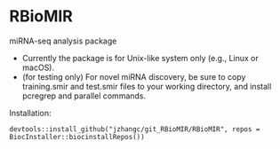 # RBioMIR
miRNA-seq analysis package

- Currently the package is for Unix-like system only (e.g., Linux or macOS).
- (for testing only) For novel miRNA discovery, be sure to copy training.smir and test.smir files to your working directory, and install pcregrep and parallel commands.

Installation:
    
    devtools::install_github("jzhangc/git_RBioMIR/RBioMIR", repos = BiocInstaller::biocinstallRepos())    
